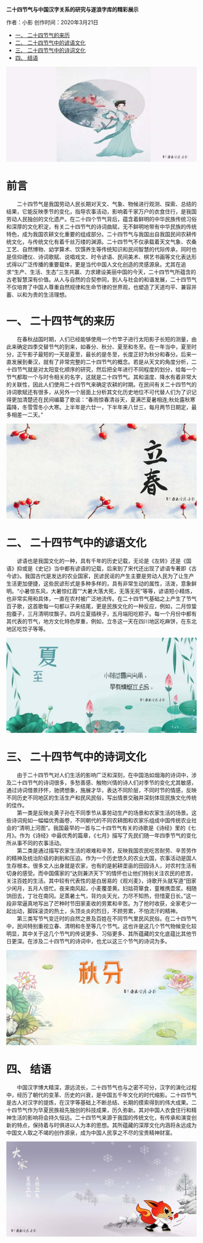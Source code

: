 
 **二十四节气与中国汉字关系的研究与逐浪字库的精彩展示**
 
作者：小影
创作时间：2020年3月21日


<!-- TOC -->

- [一、 二十四节气的来历](#一-二十四节气的来历)
- [二、 二十四节气中的谚语文化](#二-二十四节气中的谚语文化)
- [三、 二十四节气中的诗词文化](#三-二十四节气中的诗词文化)
- [四、 结语](#四-结语)

<!-- /TOC -->

![well](images/well.jpg)


 # 前言


&emsp;&emsp;二十四节气是我国劳动人民长期对天文、气象、物候进行观测、探索、总结的结果，它能反映季节的变化，指导农事活动，影响着千家万户的衣食住行，是我国劳动人民独创的文化遗产。在二十四个节气背后，蕴含着鲜明的中华民族传统习俗和深厚的文化积淀，有关二十四节气的诗词曲赋，无不鲜明地带有中华民族的传统特色，成为我国农耕文化重要的组成部分。二十四节气与我国出自我国民间农耕传统文化，与传统文化有着千丝万缕的渊源。二十四节气不仅承载着天文气象、农桑工艺、自然博物、幼学算术、饮馔养生等传统知识和民间智慧的代际传承，同时也是信仰禮仪、诗词歌赋、说唱戏文、时令谚语、民间美术、棋艺书画等文化表达形式得以广泛传播的重要载体，更是当代中国人文化创造的灵感源泉。尤其在追求“生产、生活、生态”三生共赢、力求建设美丽中国的今天，二十四节气所蕴含的古老智慧深有价值。从人与自然的合契参同，到人与社会的和谐发展，二十四节气不仅培育了中国人尊重自然规律和生命节律的世界观，也塑造了天道均平、兼容并蓄、以和为贵的生活理想。

# 一、 二十四节气的来历
&emsp;&emsp;在春秋战国时期，人们已经能够使用一个竹竿子进行太阳影子长短的测量，由此来确定四季交替节气的到来，如春分、秋分、夏至和冬至。在一年当中，夏至时分，正午影子最短的一天是夏至，最长的是冬至，长度正好为秋分和春分。后来一直发展到秦汉，就有了非常完整的二十四节气的概念。若是从天文的角度分析，二十四节气就是对太阳变化顺序的研究，然后把全年进行不同程度的划分，给每一个节气都取一个与时令相关的名字，这就是二十四节气。其和温度、降水有着非常大的关联性，因此人们使用二十四节气来确定农耕的时期。在民间有关二十四节气的诗词歌赋还有很多，从另外一个层面上分析其文化历史地位不可代替人们为了识记得更加清楚还在民间编纂了歌谣：“春雨惊春清谷天，夏满芒夏暑相连;秋处露秋寒霜降，冬雪雪冬小大寒。上半年是六廿一，下半年来八廿三，每月两节日期定，最多相差一二天。”

![立春](images/立春.jpg)

# 二、 二十四节气中的谚语文化
&emsp;&emsp;谚语也是我国文化的一种，具有千年的历史记载，无论是《左转》还是《国语》抑或是《史记》当中都有谚语的记载，后来到了宋代还出现了谚语专著即《古今谚》。我国古代是发达的农业国家，民谚民谣的产生主要是劳动人民为了让生产生活更加便捷，这些民谚形式是多种多样的，具有非常生动的属性，活泼，意象鲜明。“小暑惊东风，大暑惊红霞”“大暑大落大死，无落无死”等等，谚语短小精炼，也非常实用和具体，一直在农村被广泛地流传。在二十四节气基础之上产生了节气百子歌，这首歌每一句都以子来结尾，更是民族文化的一种反应，例如，二月惊蛰抱蚕子，三月清明坟飘子。四月立夏插秧子，五月端阳吃粽子。每一个月份中都有其代表的节气，地方文化特色厚重，例如，立冬这一天在四川地区吃麻饼，在东北地区吃饺子等等。

![夏至](images/夏至.jpg)

# 三、 二十四节气中的诗词文化
&emsp;&emsp;由于二十四节气对人们生活的影响广泛和深刻，在中国浩如烟海的诗词中，涉及二十四节气的诗词很多，多愁善感、触物兴情的诗人们对季节的变化尤其敏感，通过诗词借景抒怀，驰骋想象，施展才华，表达不同阶层，不同时节的情感，反映不同历史不同地区的生活生产和民风民俗，写出情景交融并深刻体现民族文化传统的佳作。  
&emsp;&emsp;第一类是反映炎黄子孙在不同季节从事劳动生产的场景和农家生活的场景。这些诗词宛如一幅幅优秀画卷，不同朝代的不同农耕图和农家乐组成中国传统农业社会的“清明上河图”。我国最早的一首与二十四节气有关的诗歌是《诗经》里的《七月》。作为《诗经》中最优秀的篇章，《七月》描写了先民们随一年四季节气的变化所从事不同的农事活动。  
&emsp;&emsp;第二类是通过描写农家生活的艰难和辛苦，反映我国农民吃苦耐劳、辛苦劳作的精神及统治阶级的剥削和压迫。作为一个历史悠久的农业大国，农事活动是国人生存根本。很多文人出身就是农家，也有的是躬耕垄亩的田园诗人，对农村生活有切身的感受。而中国儒家的“达则兼济天下”的情怀也让他们特别关注农民的悲苦，关注百姓的生活。其中较有代表性的是白居易的《观刈麦》，诗歌开头就写道“田家少闲月，五月人倍忙。夜来南风起，小麦覆垄黄。妇姑荷箪食，童稚携壶浆。相随饷田去，丁壮在南冈。足蒸暑土气，背灼炎天光，力尽不知热，但惜夏日长。”这一段非常逼真地写出了芒种时节田家麦收的劳累和辛苦。为了抢时收获，全家老少一起出动，脚踩滚烫的热土，头顶炎炎的烈日，不顾劳累，不怕流汗的精神。  
&emsp;&emsp;第三类写节气变迁时的自然之景及百姓在不同节气里民风民俗。在二十四节气中，民间特别重视立春、清明和冬至等几个节气。这也许是这几个节气物候变化较明显，其中关于这几个节气的传说更多、习俗更多、其所蕴藏的文化底蕴比其他节日更深。在涉及二十四节气的诗词中，也尤以这三个节气的诗词为多。

![秋分](images/秋分.jpg)

# 四、 结语
&emsp;&emsp;中国汉字博大精深，源远流长，二十四节气也与之密不可分，汉字的演化过程中，经历了朝代的变革、历史的兴衰，是中国五千年文化的时代缩影。二十四节气是古人对汉字的提炼，在汉字等基础上不断总结、长期的摸索得到的伟大成果。二十四节气作为华夏民族祖先独创的科技成果，历久弥新。其对中国人衣食住行和精神生活的影响将会持久恒远。二十四节气来源于我国的传统文化，有传承和演变创新的特点，保持着与时俱进以人为本的思想。其所蕴藏的深厚文化内涵将永远成为中国文人取之不竭的创作源泉，成为中国人民享之不尽的宝贵精神财富。

![大寒](images/大寒.jpg)
